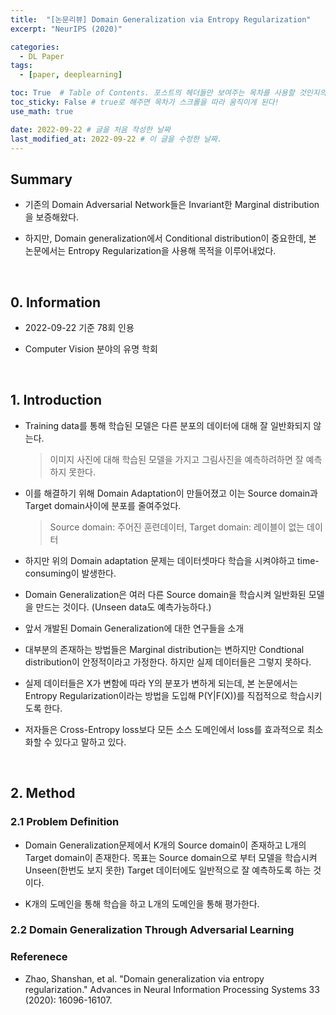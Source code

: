 ```yaml
---
title:  "[논문리뷰] Domain Generalization via Entropy Regularization"
excerpt: "NeurIPS (2020)"

categories:
  - DL Paper
tags:
  - [paper, deeplearning]

toc: True  # Table of Contents. 포스트의 헤더들만 보여주는 목차를 사용할 것인지의 여부. ture 로 해주면 포스트의 목차가 보이게 된다.
toc_sticky: False # true로 해주면 목차가 스크롤을 따라 움직이게 된다!
use_math: true

date: 2022-09-22 # 글을 처음 작성한 날짜
last_modified_at: 2022-09-22 # 이 글을 수정한 날짜.
---
```


## Summary

- 기존의 Domain Adversarial Network들은 Invariant한 Marginal distribution을 보증해왔다.

- 하지만, Domain generalization에서 Conditional distribution이 중요한데, 본 논문에서는 Entropy Regularization을 사용해 목적을 이루어내었다.

<br>

## 0. Information

- 2022-09-22 기준 78회 인용

- Computer Vision 분야의 유명 학회

<br>

## 1. Introduction

- Training data를 통해 학습된 모델은 다른 분포의 데이터에 대해 잘 일반화되지 않는다.

  > 이미지 사진에 대해 학습된 모델을 가지고 그림사진을 예측하려하면 잘 예측하지 못한다.

- 이를 해결하기 위해 Domain Adaptation이 만들어졌고 이는 Source domain과 Target domain사이에 분포를 줄여주었다.

  > Source domain: 주어진 훈련데이터, Target domain: 레이블이 없는 데이터

- 하지만 위의 Domain adaptation 문제는 데이터셋마다 학습을 시켜야하고 time-consuming이 발생한다.

- Domain Generalization은 여러 다른 Source domain을 학습시켜 일반화된 모델을 만드는 것이다. (Unseen data도 예측가능하다.)

- 앞서 개발된 Domain Generalization에 대한 연구들을 소개

- 대부분의 존재하는 방법들은 Marginal distribution는 변하지만 Condtional distribution이 안정적이라고 가정한다. 하지만 실제 데이터들은 그렇지 못하다.

- 실제 데이터들은 X가 변함에 따라 Y의 분포가 변하게 되는데, 본 논문에서는 Entropy Regularization이라는 방법을 도입해 P(Y|F(X))를 직접적으로 학습시키도록 한다.

- 저자들은 Cross-Entropy loss보다 모든 소스 도메인에서 loss를 효과적으로 최소화할 수 있다고 말하고 있다.

<br>

## 2. Method

### 2.1 Problem Definition

- Domain Generalization문제에서 K개의 Source domain이 존재하고 L개의 Target domain이 존재한다. 목표는 Source domain으로 부터 모델을 학습시켜 Unseen(한번도 보지 못한) Target 데이터에도 일반적으로 잘 예측하도록 하는 것이다.

- K개의 도메인을 통해 학습을 하고 L개의 도메인을 통해 평가한다.

### 2.2 Domain Generalization Through Adversarial Learning



<!-- <p align="center">
  <img src="https://user-images.githubusercontent.com/104422044/176616983-d0b0f506-e8f9-43c6-b92f-6fe75014b8db.png" width="600" height="auto">
</p> -->



### Referenece
- Zhao, Shanshan, et al. "Domain generalization via entropy regularization." Advances in Neural Information Processing Systems 33 (2020): 16096-16107.
